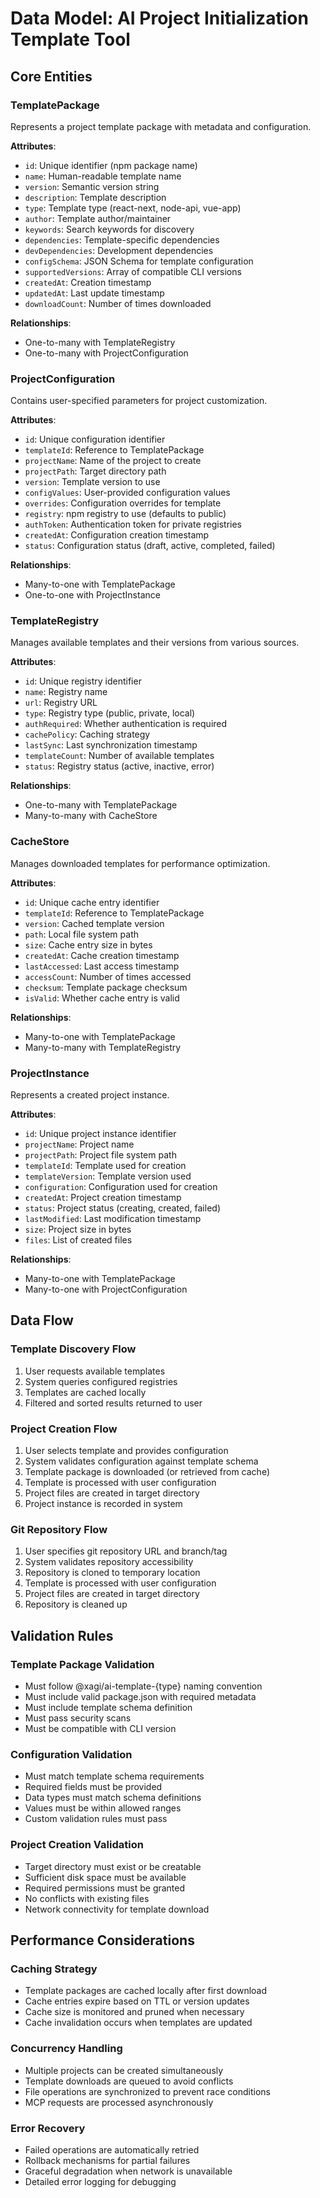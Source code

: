 # Data Model: AI Project Initialization Template Tool

## Core Entities

### TemplatePackage
Represents a project template package with metadata and configuration.

**Attributes**:
- `id`: Unique identifier (npm package name)
- `name`: Human-readable template name
- `version`: Semantic version string
- `description`: Template description
- `type`: Template type (react-next, node-api, vue-app)
- `author`: Template author/maintainer
- `keywords`: Search keywords for discovery
- `dependencies`: Template-specific dependencies
- `devDependencies`: Development dependencies
- `configSchema`: JSON Schema for template configuration
- `supportedVersions`: Array of compatible CLI versions
- `createdAt`: Creation timestamp
- `updatedAt`: Last update timestamp
- `downloadCount`: Number of times downloaded

**Relationships**:
- One-to-many with TemplateRegistry
- One-to-many with ProjectConfiguration

### ProjectConfiguration
Contains user-specified parameters for project customization.

**Attributes**:
- `id`: Unique configuration identifier
- `templateId`: Reference to TemplatePackage
- `projectName`: Name of the project to create
- `projectPath`: Target directory path
- `version`: Template version to use
- `configValues`: User-provided configuration values
- `overrides`: Configuration overrides for template
- `registry`: npm registry to use (defaults to public)
- `authToken`: Authentication token for private registries
- `createdAt`: Configuration creation timestamp
- `status`: Configuration status (draft, active, completed, failed)

**Relationships**:
- Many-to-one with TemplatePackage
- One-to-one with ProjectInstance

### TemplateRegistry
Manages available templates and their versions from various sources.

**Attributes**:
- `id`: Unique registry identifier
- `name`: Registry name
- `url`: Registry URL
- `type`: Registry type (public, private, local)
- `authRequired`: Whether authentication is required
- `cachePolicy`: Caching strategy
- `lastSync`: Last synchronization timestamp
- `templateCount`: Number of available templates
- `status`: Registry status (active, inactive, error)

**Relationships**:
- One-to-many with TemplatePackage
- Many-to-many with CacheStore

### CacheStore
Manages downloaded templates for performance optimization.

**Attributes**:
- `id`: Unique cache entry identifier
- `templateId`: Reference to TemplatePackage
- `version`: Cached template version
- `path`: Local file system path
- `size`: Cache entry size in bytes
- `createdAt`: Cache creation timestamp
- `lastAccessed`: Last access timestamp
- `accessCount`: Number of times accessed
- `checksum`: Template package checksum
- `isValid`: Whether cache entry is valid

**Relationships**:
- Many-to-one with TemplatePackage
- Many-to-many with TemplateRegistry

### ProjectInstance
Represents a created project instance.

**Attributes**:
- `id`: Unique project instance identifier
- `projectName`: Project name
- `projectPath`: Project file system path
- `templateId`: Template used for creation
- `templateVersion`: Template version used
- `configuration`: Configuration used for creation
- `createdAt`: Project creation timestamp
- `status`: Project status (creating, created, failed)
- `lastModified`: Last modification timestamp
- `size`: Project size in bytes
- `files`: List of created files

**Relationships**:
- Many-to-one with TemplatePackage
- Many-to-one with ProjectConfiguration

## Data Flow

### Template Discovery Flow
1. User requests available templates
2. System queries configured registries
3. Templates are cached locally
4. Filtered and sorted results returned to user

### Project Creation Flow
1. User selects template and provides configuration
2. System validates configuration against template schema
3. Template package is downloaded (or retrieved from cache)
4. Template is processed with user configuration
5. Project files are created in target directory
6. Project instance is recorded in system

### Git Repository Flow
1. User specifies git repository URL and branch/tag
2. System validates repository accessibility
3. Repository is cloned to temporary location
4. Template is processed with user configuration
5. Project files are created in target directory
6. Repository is cleaned up

## Validation Rules

### Template Package Validation
- Must follow @xagi/ai-template-{type} naming convention
- Must include valid package.json with required metadata
- Must include template schema definition
- Must pass security scans
- Must be compatible with CLI version

### Configuration Validation
- Must match template schema requirements
- Required fields must be provided
- Data types must match schema definitions
- Values must be within allowed ranges
- Custom validation rules must pass

### Project Creation Validation
- Target directory must exist or be creatable
- Sufficient disk space must be available
- Required permissions must be granted
- No conflicts with existing files
- Network connectivity for template download

## Performance Considerations

### Caching Strategy
- Template packages are cached locally after first download
- Cache entries expire based on TTL or version updates
- Cache size is monitored and pruned when necessary
- Cache invalidation occurs when templates are updated

### Concurrency Handling
- Multiple projects can be created simultaneously
- Template downloads are queued to avoid conflicts
- File operations are synchronized to prevent race conditions
- MCP requests are processed asynchronously

### Error Recovery
- Failed operations are automatically retried
- Rollback mechanisms for partial failures
- Graceful degradation when network is unavailable
- Detailed error logging for debugging